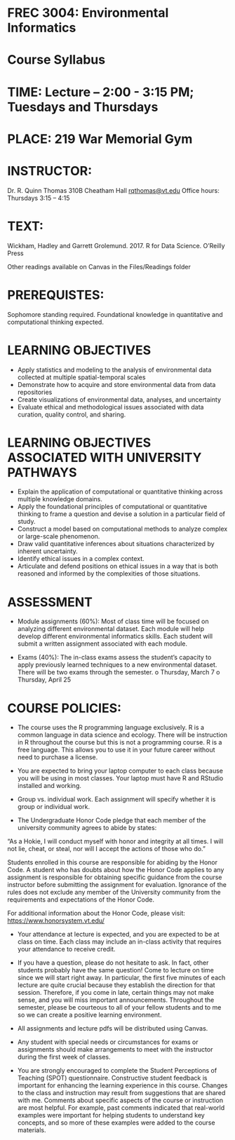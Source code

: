 # FREC 3004: Environmental Informatics

# Course Syllabus

# TIME:  Lecture – 2:00 - 3:15 PM; Tuesdays and Thursdays

# PLACE: 219 War Memorial Gym

# INSTRUCTOR:    

Dr. R. Quinn Thomas
310B Cheatham Hall
rqthomas@vt.edu
Office hours:  Thursdays 3:15 – 4:15

# TEXT: 
 
Wickham, Hadley and Garrett Grolemund.  2017. R for Data Science.  O’Reilly Press

Other readings available on Canvas in the Files/Readings folder

# PREREQUISTES:  

Sophomore standing required. Foundational knowledge in quantitative and computational thinking expected.


# LEARNING OBJECTIVES

-	Apply statistics and modeling to the analysis of environmental data collected at multiple spatial-temporal scales
-	Demonstrate how to acquire and store environmental data from data repositories
-	Create visualizations of environmental data, analyses, and uncertainty
-	Evaluate ethical and methodological issues associated with data curation, quality control, and sharing.

# LEARNING OBJECTIVES ASSOCIATED WITH UNIVERSITY PATHWAYS

-	Explain the application of computational or quantitative thinking across multiple knowledge domains.
-	Apply the foundational principles of computational or quantitative thinking to frame a question and devise a solution in a particular field of study.
-	Construct a model based on computational methods to analyze complex or large-scale phenomenon.
-	Draw valid quantitative inferences about situations characterized by inherent uncertainty.
-	Identify ethical issues in a complex context.
-	Articulate and defend positions on ethical issues in a way that is both reasoned and informed by the complexities of those situations.

# ASSESSMENT

-	Module assignments (60%): Most of class time will be focused on analyzing different environmental dataset.  Each module will help develop different environmental informatics skills.  Each student will submit a written assignment associated with each module.  

-	Exams (40%):  The in-class exams assess the student’s capacity to apply previously learned techniques to a new environmental dataset.  There will be two exams through the semester.
o	Thursday, March 7
o	Thursday, April 25

# COURSE POLICIES:

-	The course uses the R programming language exclusively.  R is a common language in data science and ecology.  There will be instruction in R throughout the course but this is not a programming course.  R is a free language.  This allows you to use it in your future career without need to purchase a license. 

-	You are expected to bring your laptop computer to each class because you will be using in most classes.  Your laptop must have R and RStudio installed and working. 

-	Group vs. individual work.  Each assignment will specify whether it is group or individual work.  

-	The Undergraduate Honor Code pledge that each member of the university community agrees to abide by states:

 “As a Hokie, I will conduct myself with honor and integrity at all times. I will  not lie, cheat, or steal, nor will I accept the actions of those who do.”

Students enrolled in this course are responsible for abiding by the Honor Code. A student who has doubts about how the Honor Code applies to any assignment is responsible for obtaining specific guidance from the course instructor before submitting the assignment for evaluation. Ignorance of the rules does not exclude any member of the University community from the requirements and expectations of the Honor Code.

For additional information about the Honor Code, please visit: https://www.honorsystem.vt.edu/

-	Your attendance at lecture is expected, and you are expected to be at class on time. Each class may include an in-class activity that requires your attendance to receive credit.

-	If you have a question, please do not hesitate to ask. In fact, other students probably have the same question! Come to lecture on time since we will start right away. In particular, the first five minutes of each lecture are quite crucial because they establish the direction for that session. Therefore, if you come in late, certain things may not make sense, and you will miss important announcements. Throughout the semester, please be courteous to all of your fellow students and to me so we can create a positive learning environment.

-	All assignments and lecture pdfs will be distributed using Canvas.

-	Any student with special needs or circumstances for exams or assignments should make arrangements to meet with the instructor during the first week of classes.

-	You are strongly encouraged to complete the Student Perceptions of Teaching (SPOT) questionnaire. Constructive student feedback is important for enhancing the learning experience in this course. Changes to the class and instruction may result from suggestions that are shared with me. Comments about specific aspects of the course or instruction are most helpful. For example, past comments indicated that real-world examples were important for helping students to understand key concepts, and so more of these examples were added to the course materials.
